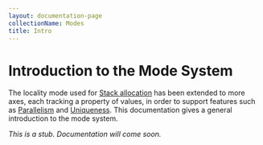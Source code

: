 ```yaml
---
layout: documentation-page
collectionName: Modes
title: Intro
---
```


# Introduction to the Mode System

The locality mode used for [Stack allocation](../stack/intro) has been
extended to more axes, each tracking a property of values, in order to support
features such as [Parallelism](../parallelism/intro) and
[Uniqueness](../uniqueness/intro). This documentation gives a general
introduction to the mode system.

*This is a stub. Documentation will come soon.*
